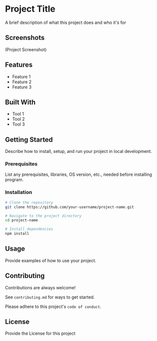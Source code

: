 # Project Title

A brief description of what this project does and who it's for

## Screenshots

(Project Screenshot)

## Features

- Feature 1
- Feature 2
- Feature 3

## Built With

- Tool 1
- Tool 2
- Tool 3

## Getting Started

Describe how to install, setup, and run your project in local development.

### Prerequisites

List any prerequisites, libraries, OS version, etc., needed before installing program.

### Installation

```bash
# Clone the repository
git clone https://github.com/your-username/project-name.git

# Navigate to the project directory
cd project-name

# Install dependencies
npm install
```

## Usage

Provide examples of how to use your project.

## Contributing

Contributions are always welcome!

See `contributing.md` for ways to get started.

Please adhere to this project's `code of conduct`.

## License

Provide the License for this project